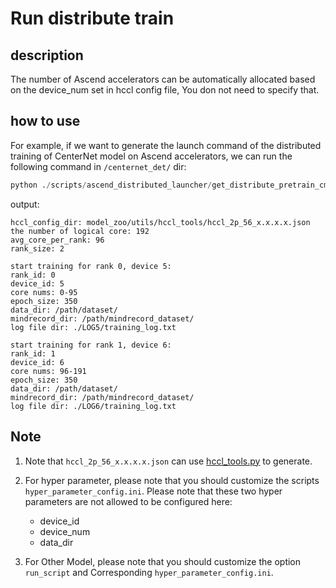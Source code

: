 # Run distribute train

## description

The number of Ascend accelerators can be automatically allocated based on the device_num set in hccl config file, You
don not need to specify that.

## how to use

For example, if we want to generate the launch command of the distributed training of CenterNet model on Ascend
accelerators, we can run the following command in `/centernet_det/` dir:

```python
python ./scripts/ascend_distributed_launcher/get_distribute_pretrain_cmd.py --run_script_dir ./train.py --hyper_parameter_config_dir ./scripts/ascend_distributed_launcher/hyper_parameter_config.ini --data_dir /path/dataset/ --mindrecord_dir /path/mindrecord_dataset/ --hccl_config_dir model_zoo/utils/hccl_tools/hccl_2p_56_x.x.x.x.json
```

output:

```text
hccl_config_dir: model_zoo/utils/hccl_tools/hccl_2p_56_x.x.x.x.json
the number of logical core: 192
avg_core_per_rank: 96
rank_size: 2

start training for rank 0, device 5:
rank_id: 0
device_id: 5
core nums: 0-95
epoch_size: 350
data_dir: /path/dataset/
mindrecord_dir: /path/mindrecord_dataset/
log file dir: ./LOG5/training_log.txt

start training for rank 1, device 6:
rank_id: 1
device_id: 6
core nums: 96-191
epoch_size: 350
data_dir: /path/dataset/
mindrecord_dir: /path/mindrecord_dataset/
log file dir: ./LOG6/training_log.txt
```

## Note

1. Note that `hccl_2p_56_x.x.x.x.json` can
   use [hccl_tools.py](https://gitee.com/mindspore/models/tree/master/utils/hccl_tools) to generate.

2. For hyper parameter, please note that you should customize the scripts `hyper_parameter_config.ini`. Please note that
   these two hyper parameters are not allowed to be configured here:
    - device_id
    - device_num
    - data_dir

3. For Other Model, please note that you should customize the option `run_script` and
   Corresponding `hyper_parameter_config.ini`.
